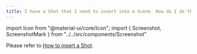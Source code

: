 ```yaml
---
title: I have a Shot that I need to insert into a Scene. How do I do that?
---
```

import Icon from "@material-ui/core/Icon";
import { Screenshot, ScreenshotMark } from "../../src/components/Screenshot"


Please refer to [How to insert a Shot](../animan/episode#insert-shot).